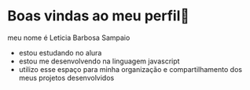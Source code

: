 # Boas vindas ao meu perfil🦁
meu nome é Leticia Barbosa Sampaio
- estou estudando no alura 
- estou me desenvolvendo na linguagem javascript
- utilizo esse espaço para minha organização e compartilhamento dos meus projetos desenvolvidos
